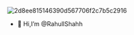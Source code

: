 
![2d8ee815146390d567706f2c7b5c2916](https://github.com/RahullShahh/RahullShahh/assets/133704190/0f9e85fd-fd1a-459b-a152-27c028a825a6)
 - 👋 Hi,I’m @RahullShahh

<!--- 👀 I’m interested in ...
- 🌱 I’m currently learning ...
- 💞️ I’m looking to collaborate on ...
- 📫 How to reach me ...-->

<!---
RahullShahh/RahullShahh is a ✨ special ✨ repository because its `README.md` (this file) appears on your GitHub profile.
You can click the Preview link to take a look at your changes.
--->

